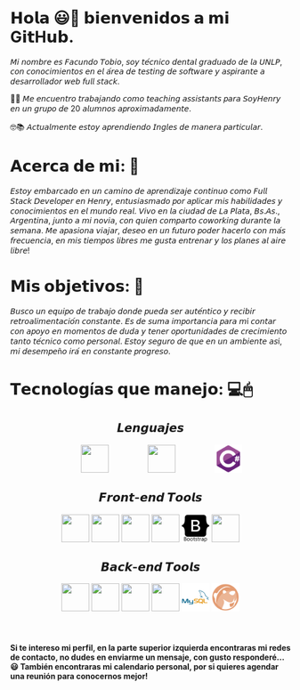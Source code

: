 # 𝗛𝗼𝗹𝗮 😃👋 𝗯𝗶𝗲𝗻𝘃𝗲𝗻𝗶𝗱𝗼𝘀 𝗮 𝗺𝗶 G𝗶𝘁H𝘂𝗯.

𝘔𝘪 𝘯𝘰𝘮𝘣𝘳𝘦 𝘦𝘴 𝘍𝘢𝘤𝘶𝘯𝘥𝘰 𝘛𝘰𝘣𝘪𝘰, 𝘴𝘰𝘺 𝘵𝘦́𝘤𝘯𝘪𝘤𝘰 𝘥𝘦𝘯𝘵𝘢𝘭 𝘨𝘳𝘢𝘥𝘶𝘢𝘥𝘰 𝘥𝘦 𝘭𝘢 𝘜𝘕𝘓𝘗, 𝘤𝘰𝘯 𝘤𝘰𝘯𝘰𝘤𝘪𝘮𝘪𝘦𝘯𝘵𝘰𝘴 𝘦𝘯 𝘦𝘭 𝘢́𝘳𝘦𝘢 𝘥𝘦 𝘵𝘦𝘴𝘵𝘪𝘯𝘨 𝘥𝘦 𝘴𝘰𝘧𝘵𝘸𝘢𝘳𝘦 𝘺 𝘢𝘴𝑝𝘪𝘳𝘢𝘯𝘵𝘦 𝘢 𝘥𝘦𝘴𝘢𝘳𝘳𝘰𝘭𝘭𝘢𝘥𝘰𝘳 𝘸𝘦𝘣 𝘧𝘶𝘭𝘭 𝘴𝘵𝘢𝘤𝘬.

👨‍💻 𝘔𝘦 𝘦𝘯𝘤𝘶𝘦𝘯𝘵𝘳𝘰 𝘵𝘳𝘢𝘣𝘢𝘫𝘢𝘯𝘥𝘰 𝘤𝘰𝘮𝘰 𝘵𝘦𝘢𝘤𝘩𝘪𝘯𝘨 𝘢𝘴𝘴𝘪𝘴𝘵𝘢𝘯𝘵𝘴 𝑝𝘢𝘳𝘢 𝘚𝘰𝘺𝘏𝘦𝘯𝘳𝘺 𝘦𝘯 𝘶𝘯 𝘨𝘳𝘶𝑝𝘰 𝘥𝘦 20 𝘢𝘭𝘶𝘮𝘯𝘰𝘴 𝘢𝑝𝘳𝘰𝘹𝘪𝘮𝘢𝘥𝘢𝘮𝘦𝘯𝘵𝘦.

🤓📚 𝘈𝘤𝘵𝘶𝘢𝘭𝘮𝘦𝘯𝘵𝘦 𝘦𝘴𝘵𝘰𝘺 𝘢𝑝𝘳𝘦𝘯𝘥𝘪𝘦𝘯𝘥𝘰 𝘐𝘯𝘨𝘭𝘦𝘴 𝘥𝘦 𝘮𝘢𝘯𝘦𝘳𝘢 𝑝𝘢𝘳𝘵𝘪𝘤𝘶𝘭𝘢𝘳.

# 𝗔𝗰𝗲𝗿𝗰𝗮 𝗱𝗲 𝗺𝗶:  💬
𝘌𝘴𝘵𝘰𝘺 𝘦𝘮𝘣𝘢𝘳𝘤𝘢𝘥𝘰 𝘦𝘯 𝘶𝘯 𝘤𝘢𝘮𝘪𝘯𝘰 𝘥𝘦 𝘢𝑝𝘳𝘦𝘯𝘥𝘪𝘻𝘢𝘫𝘦 𝘤𝘰𝘯𝘵𝘪𝘯𝘶𝘰 𝘤𝘰𝘮𝘰 𝘍𝘶𝘭𝘭 𝘚𝘵𝘢𝘤𝘬 𝘋𝘦𝘷𝘦𝘭𝘰𝑝𝘦𝘳 𝘦𝘯 𝘏𝘦𝘯𝘳𝘺, 𝘦𝘯𝘵𝘶𝘴𝘪𝘢𝘴𝘮𝘢𝘥𝘰 𝑝𝘰𝘳 𝘢𝑝𝘭𝘪𝘤𝘢𝘳 𝘮𝘪𝘴 𝘩𝘢𝘣𝘪𝘭𝘪𝘥𝘢𝘥𝘦𝘴 𝘺 𝘤𝘰𝘯𝘰𝘤𝘪𝘮𝘪𝘦𝘯𝘵𝘰𝘴 𝘦𝘯 𝘦𝘭 𝘮𝘶𝘯𝘥𝘰 𝘳𝘦𝘢𝘭.
𝘝𝘪𝘷𝘰 𝘦𝘯 𝘭𝘢 𝘤𝘪𝘶𝘥𝘢𝘥 𝘥𝘦 𝘓𝘢 𝘗𝘭𝘢𝘵𝘢, 𝘉𝘴.𝘈𝘴., 𝘈𝘳𝘨𝘦𝘯𝘵𝘪𝘯𝘢, 𝘫𝘶𝘯𝘵𝘰 𝘢 𝘮𝘪 𝘯𝘰𝘷𝘪𝘢, 𝘤𝘰𝘯 𝘲𝘶𝘪𝘦𝘯 𝘤𝘰𝘮𝑝𝘢𝘳𝘵𝘰 𝘤𝘰𝘸𝘰𝘳𝘬𝘪𝘯𝘨 𝘥𝘶𝘳𝘢𝘯𝘵𝘦 𝘭𝘢 𝘴𝘦𝘮𝘢𝘯𝘢.
𝘔𝘦 𝘢𝑝𝘢𝘴𝘪𝘰𝘯𝘢 𝘷𝘪𝘢𝘫𝘢𝘳, 𝘥𝘦𝘴𝘦𝘰 𝘦𝘯 𝘶𝘯 𝘧𝘶𝘵𝘶𝘳𝘰 𝑝𝘰𝘥𝘦𝘳 𝘩𝘢𝘤𝘦𝘳𝘭𝘰 𝘤𝘰𝘯 𝘮𝘢́𝘴 𝘧𝘳𝘦𝘤𝘶𝘦𝘯𝘤𝘪𝘢, 𝘦𝘯 𝘮𝘪𝘴 𝘵𝘪𝘦𝘮𝑝𝘰𝘴 𝘭𝘪𝘣𝘳𝘦𝘴 𝘮𝘦 𝘨𝘶𝘴𝘵𝘢 𝘦𝘯𝘵𝘳𝘦𝘯𝘢𝘳 𝘺 𝘭𝘰𝘴 𝑝𝘭𝘢𝘯𝘦𝘴 𝘢𝘭 𝘢𝘪𝘳𝘦 𝘭𝘪𝘣𝘳𝘦!

# 𝗠𝗶𝘀 𝗼𝗯𝗷𝗲𝘁𝗶𝘃𝗼𝘀:  🔮
𝘉𝘶𝘴𝘤𝘰 𝘶𝘯 𝘦𝘲𝘶𝘪𝑝𝘰 𝘥𝘦 𝘵𝘳𝘢𝘣𝘢𝘫𝘰 𝘥𝘰𝘯𝘥𝘦 𝑝𝘶𝘦𝘥𝘢 𝘴𝘦𝘳 𝘢𝘶𝘵𝘦́𝘯𝘵𝘪𝘤𝘰 𝘺 𝘳𝘦𝘤𝘪𝘣𝘪𝘳 𝘳𝘦𝘵𝘳𝘰𝘢𝘭𝘪𝘮𝘦𝘯𝘵𝘢𝘤𝘪𝘰́𝘯 𝘤𝘰𝘯𝘴𝘵𝘢𝘯𝘵𝘦. 𝘌𝘴 𝘥𝘦 𝘴𝘶𝘮𝘢 𝘪𝘮𝑝𝘰𝘳𝘵𝘢𝘯𝘤𝘪𝘢 𝑝𝘢𝘳𝘢 𝘮í 𝘤𝘰𝘯𝘵𝘢𝘳 𝘤𝘰𝘯 𝘢𝑝𝘰𝘺𝘰 𝘦𝘯 𝘮𝘰𝘮𝘦𝘯𝘵𝘰𝘴 𝘥𝘦 𝘥𝘶𝘥𝘢 𝘺 𝘵𝘦𝘯𝘦𝘳 𝘰𝑝𝘰𝘳𝘵𝘶𝘯𝘪𝘥𝘢𝘥𝘦𝘴 𝘥𝘦 𝘤𝘳𝘦𝘤𝘪𝘮𝘪𝘦𝘯𝘵𝘰 𝘵𝘢𝘯𝘵𝘰 𝘵𝘦́𝘤𝘯𝘪𝘤𝘰 𝘤𝘰𝘮𝘰 𝑝𝘦𝘳𝘴𝘰𝘯𝘢𝘭. 𝘌𝘴𝘵𝘰𝘺 𝘴𝘦𝘨𝘶𝘳𝘰 𝘥𝘦 𝘲𝘶𝘦 𝘦𝘯 𝘶𝘯 𝘢𝘮𝘣𝘪𝘦𝘯𝘵𝘦 𝘢𝘴í, 𝘮𝘪 𝘥𝘦𝘴𝘦𝘮𝑝𝘦ñ𝘰 𝘪𝘳𝘢́ 𝘦𝘯 𝘤𝘰𝘯𝘴𝘵𝘢𝘯𝘵𝘦 𝑝𝘳𝘰𝘨𝘳𝘦𝘴𝘰.

# 𝗧𝗲𝗰𝗻𝗼𝗹𝗼𝗴í𝗮𝘀 𝗾𝘂𝗲 𝗺𝗮𝗻𝗲𝗷𝗼: 💻🖱

<h2 align="center">𝙇𝙚𝙣𝙜𝙪𝙖𝙟𝙚𝙨</h2>
<div class="image-container" align="center" >
<a><img src="https://github.com/Facundotobio/Facundotobio/assets/109319944/71de8592-9798-4fe5-a8c6-356adf2120fe" width="50" height="50" style="margin-right: 15px;"/> </a>
<a><img src="https://github.com/Facundotobio/Facundotobio/assets/109319944/635df5cb-02ea-43c9-bd86-350bc17caaab" width="50" height="50" style="margin-right: 15px;"/> </a>
<a><img src="https://raw.githubusercontent.com/devicons/devicon/master/icons/csharp/csharp-original.svg"  width="50" height="50" style="margin-right: 15px;"/> </a>
</div>

<h2 align="center"> 𝙁𝙧𝙤𝙣𝙩-𝙚𝙣𝙙 𝙏𝙤𝙤𝙡𝙨</h2>
<div align="center">
<a><img src="https://github.com/Facundotobio/Facundotobio/assets/109319944/80550929-9024-4e8b-a048-29e671d7095c"  width="50" height="50"/> </a>
<a><img src="https://github.com/Facundotobio/Facundotobio/assets/109319944/a0f9128c-b352-43fb-b8fe-4bee305fb247"  width="50" height="50"/> </a>
<a><img src="https://github.com/Facundotobio/Facundotobio/assets/109319944/38d4dd66-fe1c-4e73-8400-e560e11f0359"  width="50" height="50"/> </a>
<a><img src="https://github.com/Facundotobio/Facundotobio/assets/109319944/7653ad66-31e0-4fde-a8db-af5577acb7d3"  width="50" height="50"/> </a>
<a><img src="https://raw.githubusercontent.com/devicons/devicon/master/icons/bootstrap/bootstrap-plain-wordmark.svg" width="50" height="50"/> </a>
<a><img src="https://www.vectorlogo.zone/logos/tailwindcss/tailwindcss-icon.svg" width="50" height="50"/> </a>
</div>

<h2 align="center"> 𝘽𝙖𝙘𝙠-𝙚𝙣𝙙 𝙏𝙤𝙤𝙡𝙨</h2>
<div align="center">
<a><img src="https://github.com/Facundotobio/Facundotobio/assets/109319944/2cba8b15-82c2-465a-a8cc-13ecc3a3cb61" width="50" height="50"/> </a>
<a><img src="https://github.com/Facundotobio/Facundotobio/assets/109319944/acbdbad7-afe3-408b-9a66-392334194dfe"  width="50" height="50"/> </a>
<a><img src="https://github.com/Facundotobio/Facundotobio/assets/109319944/d9acd696-1176-4f86-b02d-f3abb86b775e"  width="50" height="50"/> </a>
<a><img src="https://github.com/Facundotobio/Facundotobio/assets/109319944/6f1929aa-16fd-4a28-bdb3-376e8ece558b"  width="50" height="50"/> </a>
<a><img src="https://raw.githubusercontent.com/devicons/devicon/master/icons/mysql/mysql-original-wordmark.svg"  width="50" height="50"/> </a>
<a><img src="./dbeaver.png" width="50" height="50"/> </a>
</div>

<br />
<br />

<h4>Si te intereso mi perfil, en la parte superior izquierda encontraras mi redes de contacto, no dudes en enviarme un mensaje, con gusto responderé... 😃
También encontraras mi calendario personal, por si quieres agendar una reunión para conocernos mejor!</h4>

<style>
    .image-container {
        display: flex;
        justify-content: center;
        align-items: center;
    }

    .image-container a{
        margin-left: 55px;
    }
</style>